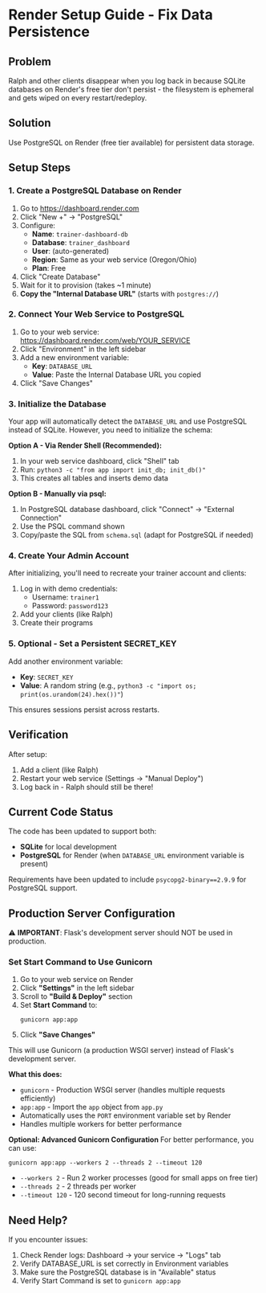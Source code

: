# Render Setup Guide - Fix Data Persistence

## Problem
Ralph and other clients disappear when you log back in because SQLite databases on Render's free tier don't persist - the filesystem is ephemeral and gets wiped on every restart/redeploy.

## Solution
Use PostgreSQL on Render (free tier available) for persistent data storage.

## Setup Steps

### 1. Create a PostgreSQL Database on Render

1. Go to https://dashboard.render.com
2. Click "New +" → "PostgreSQL"
3. Configure:
   - **Name**: `trainer-dashboard-db`
   - **Database**: `trainer_dashboard`
   - **User**: (auto-generated)
   - **Region**: Same as your web service (Oregon/Ohio)
   - **Plan**: Free
4. Click "Create Database"
5. Wait for it to provision (takes ~1 minute)
6. **Copy the "Internal Database URL"** (starts with `postgres://`)

### 2. Connect Your Web Service to PostgreSQL

1. Go to your web service: https://dashboard.render.com/web/YOUR_SERVICE
2. Click "Environment" in the left sidebar
3. Add a new environment variable:
   - **Key**: `DATABASE_URL`
   - **Value**: Paste the Internal Database URL you copied
4. Click "Save Changes"

### 3. Initialize the Database

Your app will automatically detect the `DATABASE_URL` and use PostgreSQL instead of SQLite. However, you need to initialize the schema:

**Option A - Via Render Shell (Recommended):**
1. In your web service dashboard, click "Shell" tab
2. Run: `python3 -c "from app import init_db; init_db()"`
3. This creates all tables and inserts demo data

**Option B - Manually via psql:**
1. In PostgreSQL database dashboard, click "Connect" → "External Connection"
2. Use the PSQL command shown
3. Copy/paste the SQL from `schema.sql` (adapt for PostgreSQL if needed)

### 4. Create Your Admin Account

After initializing, you'll need to recreate your trainer account and clients:

1. Log in with demo credentials:
   - Username: `trainer1`
   - Password: `password123`
2. Add your clients (like Ralph)
3. Create their programs

### 5. Optional - Set a Persistent SECRET_KEY

Add another environment variable:
- **Key**: `SECRET_KEY`
- **Value**: A random string (e.g., `python3 -c "import os; print(os.urandom(24).hex())"`)

This ensures sessions persist across restarts.

## Verification

After setup:
1. Add a client (like Ralph)
2. Restart your web service (Settings → "Manual Deploy")
3. Log back in - Ralph should still be there!

## Current Code Status

The code has been updated to support both:
- **SQLite** for local development
- **PostgreSQL** for Render (when `DATABASE_URL` environment variable is present)

Requirements have been updated to include `psycopg2-binary==2.9.9` for PostgreSQL support.

## Production Server Configuration

⚠️ **IMPORTANT**: Flask's development server should NOT be used in production.

### Set Start Command to Use Gunicorn

1. Go to your web service on Render
2. Click **"Settings"** in the left sidebar
3. Scroll to **"Build & Deploy"** section
4. Set **Start Command** to:
   ```
   gunicorn app:app
   ```
5. Click **"Save Changes"**

This will use Gunicorn (a production WSGI server) instead of Flask's development server.

**What this does:**
- `gunicorn` - Production WSGI server (handles multiple requests efficiently)
- `app:app` - Import the `app` object from `app.py`
- Automatically uses the `PORT` environment variable set by Render
- Handles multiple workers for better performance

**Optional: Advanced Gunicorn Configuration**
For better performance, you can use:
```
gunicorn app:app --workers 2 --threads 2 --timeout 120
```

- `--workers 2` - Run 2 worker processes (good for small apps on free tier)
- `--threads 2` - 2 threads per worker
- `--timeout 120` - 120 second timeout for long-running requests

## Need Help?

If you encounter issues:
1. Check Render logs: Dashboard → your service → "Logs" tab
2. Verify DATABASE_URL is set correctly in Environment variables
3. Make sure the PostgreSQL database is in "Available" status
4. Verify Start Command is set to `gunicorn app:app`
